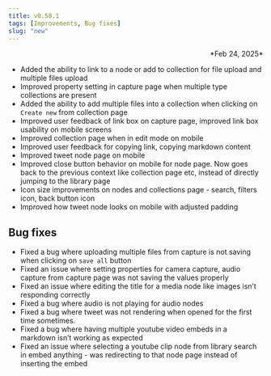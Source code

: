 ```yaml
---
title: v0.58.1
tags: [Improvements, Bug fixes]
slug: "new"
---
```

<div align="right">*Feb 24, 2025*</div>


- Added the ability to link to a node or add to collection for file upload and multiple files upload
- Improved property setting in capture page when multiple type collections are present
- Added the ability to add multiple files into a collection when clicking on `Create new` from collection page
- Improved user feedback of link box on capture page, improved link box usability on mobile screens
- Improved collection page when in edit mode on mobile
- Improved user feedback for copying link, copying markdown content
- Improved tweet node page on mobile
- Improved close button behavior on mobile for node page. Now goes back to the previous context like collection page etc, instead of directly jumping to the library page
- Icon size improvements on nodes and collections page - search, filters icon, back button icon
- Improved how tweet node looks on mobile with adjusted padding
 

## Bug fixes

- Fixed a bug where uploading multiple files from capture is not saving when clicking on `save all` button
- Fixed an issue where setting properties for camera capture, audio capture from capture page was not saving the values properly
- Fixed an issue where editing the title for a media node like images isn’t responding correctly
- Fixed a bug where audio is not playing for audio nodes
- Fixed a bug where tweet was not rendering when opened for the first time sometimes.
- Fixed a bug where having multiple youtube video embeds in a markdown isn’t working as expected
- Fixed an issue where selecting a youtube clip node from library search in embed anything - was redirecting to that node page instead of inserting the embed